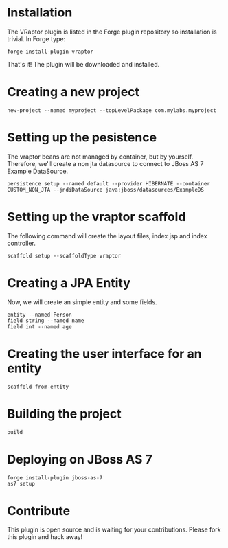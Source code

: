 Installation
============

The VRaptor plugin is listed in the Forge plugin repository so installation is trivial. 
In Forge type: 
  
    forge install-plugin vraptor

That's it! The plugin will be downloaded and installed.

Creating a new project
======================

    new-project --named myproject --topLevelPackage com.mylabs.myproject

Setting up the pesistence
=========================

The vraptor beans are not managed by container, but by yourself. Therefore, we'll create a non jta datasource to connect to JBoss AS 7 Example DataSource.

    persistence setup --named default --provider HIBERNATE --container CUSTOM_NON_JTA --jndiDataSource java:jboss/datasources/ExampleDS

Setting up the vraptor scaffold
===============================

The following command will create the layout files, index jsp and index controller.

    scaffold setup --scaffoldType vraptor

Creating a JPA Entity
=====================

Now, we will create an simple entity and some fields.

    entity --named Person
    field string --named name
    field int --named age

Creating the user interface for an entity
=========================================

    scaffold from-entity
    
Building the project
====================

    build

Deploying on JBoss AS 7
=======================

    forge install-plugin jboss-as-7
    as7 setup

Contribute
==========

This plugin is open source and is waiting for your contributions. Please fork this plugin and hack away!
